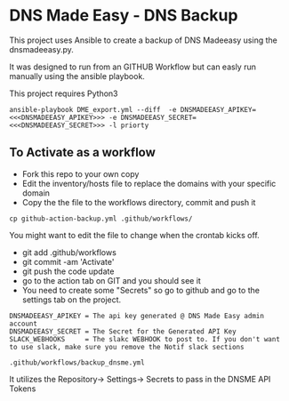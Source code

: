 # DNS Made Easy - DNS Backup

This project uses Ansible to create a backup of DNS Madeeasy using the dnsmadeeasy.py. 

It was designed to run from an GITHUB Workflow but can easly run manually using the ansible playbook.

This project requires Python3

```
ansible-playbook DME_export.yml --diff  -e DNSMADEEASY_APIKEY=<<<DNSMADEEASY_APIKEY>>> -e DNSMADEEASY_SECRET=<<<DNSMADEEASY_SECRET>>> -l priorty
```


## To Activate as a workflow
* Fork this repo to your own copy
* Edit the inventory/hosts file to replace the domains with your specific domain
* Copy the the file to the workflows directory, commit and push it
``` 
cp github-action-backup.yml .github/workflows/
```

  You might want to edit the file to change when the crontab kicks off.
* git add .github/workflows
* git commit -am 'Activate'
* git push the code update
* go to the action tab on GIT and you should see it 
* You need to create some "Secrets" so go to github and go to the settings tab on the project.
```
DNSMADEEASY_APIKEY = The api key generated @ DNS Made Easy admin account
DNSMADEEASY_SECRET = The Secret for the Generated API Key
SLACK_WEBHOOKS     = The slakc WEBHOOK to post to. If you don't want to use slack, make sure you remove the Notif slack sections
```

```
.github/workflows/backup_dnsme.yml
```
It utilizes the Repository-> Settings-> Secrets to pass in the DNSME API Tokens


